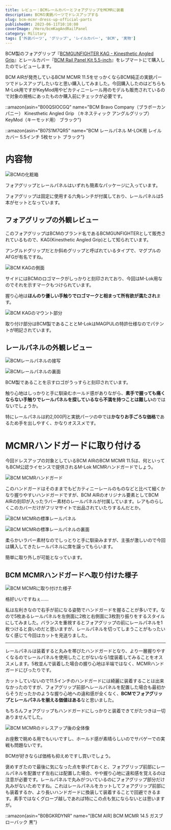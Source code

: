 ```yaml
---
title: レビュー：BCMレールカバーとフォアグリップをMCMRに装着
description: BCMの実銃パーツでドレスアップする
slug: bcm-mcmr-dress-up-official-parts
publishedAt: 2023-06-11T10:10:00
coverImage: /Hero/bcmKagAndRailPanel
category: Military
tags: ['外装パーツ', 'グリップ', 'レイルカバー', 'BCM', '実物']
---
```


BCM製のフォアグリップ『[BCMGUNFIGHTER KAG - Kinesthetic Angled Grip](https://repmart.jp/products/bcmkagmcmrblk.html)』とレールカバー『[BCM Rail Panel Kit 5.5-inch](https://repmart.jp/products/bcmmcmrrpblk5.html)』をレプマートにて購入したのでレビューします。

BCM AIRが発売しているBCM MCMR 11.5をせっかくならBCM純正の実銃パーツでドレスアップしたいなと思い購入してみました。今回購入したのはどちらもM-Lok用ですがKeyMod用やピカティニーレール用のモデルも販売されているので対象の規格にあったものか購入前にチェックが必要です。

::amazon{asin="B00QSIOCGQ" name="BCM Bravo Company（ブラボーカンパニー） Kinesthetic Angled Grip （キネスティック アングルグリップ） KeyMod（キーモッド用） ブラック"}

::amazon{asin="B07S1M7QR5" name="BCM レールパネル M-LOK用 レイルカバー 5.5インチ 5枚セット ブラック"}

# 内容物

![BCMの化粧箱](/Hero/bcmKagAndRailPanel)

フォアグリップとレールパネルはいずれも簡素なパッケージに入っています。

フォアグリップは固定に使用する六角レンチが付属しており、レールパネルは5本がセットとなっています。

## フォアグリップの外観レビュー

このフォアグリップはBCMのブランド名であるBCMGUNFIGHTERとして販売されているもので、KAG(Kinesthetic Angled Grip)として知られています。

アングルドグリップだとか斜めグリップと呼ばれているタイプで、マグプルのAFGが有名ですね。

![BCM KAGの側面](/Review/dqlqzyuiua8txysir7qs)

サイドにはBCMのロゴマークがしっかりと刻印されており、今回はM-Lok用なのでそれを示すマークもつけられています。

握り心地は**ほんのり優しい手触りでロゴマークと相まって所有欲が満たされ**ます。

![BCM KAGのマウント部分](/Review/l67p0ktxj6clpxjmotvu)

取り付け部分はBCM製であることとM-LokはMAGPULの特許仕様なのでパテントが明記されています。

## レールパネルの外観レビュー

![BCMレールパネルの接写](/Review/l9ncwhnmyizqgvteewlz)

![BCMレールパネルの裏面](/Review/bvvg3mbeiffpkbrtfevq)

BCM製であることを示すロゴがうっすらと刻印されています。

触り心地はしっかりと手に馴染むホールド感がありながら、**素手で握っても痛くならない手触りでレールパネルを探しているなら不満を持つことは難しい**のではないでしょうか。

特にレールパネルは約2,000円と実銃パーツの中では**かなりお手ごろな価格**であるため手を出しやすく、かなりオススメです。

# MCMRハンドガードに取り付ける

今回ドレスアップの対象としているBCM AIRのBCM MCMR 11.5は、何といってもBCM公認ライセンスで提供されるM-Lok MCMRハンドガードでしょう。

![BCM MCMRハンドガード](/Review/novwzmzaqlouyyxis9ry)

このハンドガードはそのままでもピカティニーレールのものなどと比べて細くかなり握りやすいハンドガードですが、BCM AIRのオリジナル要素としてBCM AIRの刻印が入ったラバー素材のレールパネルが付属しています。レアものらしくこのカバーだけがフリマサイトで出品されていたりするんだとか。

![BCM MCMRの標準レールパネル](/Review/iygpnfhxeyynlodr0cgv)

![BCM MCMRの標準レールパネルの裏面](/Review/mnvbxzmrxybz4p41mpoe)

柔らかいラバー素材なのでしっとりと手に馴染みますが、主張が激しいので今回は購入してきたレールパネルに席を譲ってもらいます。

簡単に取り外しが可能となっています。

## BCM MCMRハンドガードへ取り付けた様子

![BCM MCMRに取り付けた様子](/Review/tcsp4bhkzpfugatmfaid)

格好いいですねぇ……

私は左利きなので右手が前になる姿勢でハンドガードを握ることが多いです。なので5枚あるレールパネルを左側面に2枚と右側面に3枚割り振りをするスタイルにしてみました。バランスを重視するとフォアグリップの前にレールパネルを1枚つけると良いのだと思いますが、レールパネルを切ってしまうことがもったいなく感じて今回はカットを見送りました。

---

レールパネルは装着すると丸みを帯びたハンドガードとなり、より一層握りやすくなるのでレールパネルを使用したことがないなら1度装着してみることをオススメします。5枚並んで装着した場合の握り心地は半端ではなく、MCMRハンドガードにぴったりです。

カットしていないので11.5インチのハンドガードには綺麗に装着することは出来なかったのですが、フォアグリップ前部へレールパネルを配置した場合も最初からそうだったかのような握り心地への違和感が全くなく、**BCMでフォアグリップとレールパネルを揃える価値はある**なと思いました。

もちろんフォアグリップもハンドガードにしっかりと装着できてがたつきは一切ありませんでした。

![BCM MCMRのドレスアップ後の全体像](/Review/jzsvrdgat4pqpjenugtg)

お座敷で眺める用でもいいですし、ホールド感が素晴らしいのでサバゲーでの実戦も問題ないです。

BCMが好きならば価格も抑えめですし買いでしょう。

褒めすぎたので最後に気になった点を挙げておくと、フォアグリップ前部にレールパネルを配置せず左右には配置した場合、やや握り心地に違和感を覚えるのは注意が必要です。レールパネルで丸みがついているのにフォアグリップ部分だけ丸みがないためですね。これはレールパネルをカットしてフォアグリップ前部にも装着するか、より長いハンドガードに換装して装着することで回避できるます。素手ではなくグローブ越しであれば特にこの点も気にならないとは思いますが。

::amazon{asin="B0BGKRDYNR" name="[BCM AIR] BCM MCMR 14.5 ガスブローバック 黒"}
